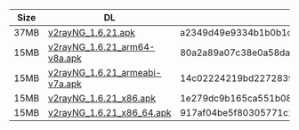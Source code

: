 |    Size   |     DL  | sha512sum |
|  ---  |  ---  |  ---  |
| 37MB | [v2rayNG_1.6.21.apk](https://cdn.jsdelivr.net/gh/googleians/v2rayNG@main/v2rayNG_1.6.21.apk) | a2349d49e9334b1b0b1cd3bd53cfa56a92ca5e2530c2d845bc24a6e1ddc551098e4060647e8ea172a78175222e9bdbd16577031d91b948579bdb065341acb374 |
| 15MB | [v2rayNG_1.6.21_arm64-v8a.apk](https://cdn.jsdelivr.net/gh/googleians/v2rayNG@main/v2rayNG_1.6.21_arm64-v8a.apk) | 80a2a89a07c38e0a58dab866c79a07e6bd51fa9673a6d5d51a093441d40aa5e7e4dd2c8d3084c47b6594877ebbe53568df2e70cb1f8360cb4fd15332194c3599 |
| 15MB | [v2rayNG_1.6.21_armeabi-v7a.apk](https://cdn.jsdelivr.net/gh/googleians/v2rayNG@main/v2rayNG_1.6.21_armeabi-v7a.apk) | 14c02224219bd227283f07331b81c08a8cafef77c89363c85d74ad684cc181bddfb3064fccfaa627b123d0514e33e738b8d80ce7fcfc3750b84e50404c34b2ce |
| 15MB | [v2rayNG_1.6.21_x86.apk](https://cdn.jsdelivr.net/gh/googleians/v2rayNG@main/v2rayNG_1.6.21_x86.apk) | 1e279dc9b165ca551b085be3a7a40ec275262680adf49287373ddbb2c031d61b1ab7713159b0b7dce9974a366c8c9cb869eb11dcc2f4e208b9f8429649ff03b9 |
| 15MB | [v2rayNG_1.6.21_x86_64.apk](https://cdn.jsdelivr.net/gh/googleians/v2rayNG@main/v2rayNG_1.6.21_x86_64.apk) | 917af04be5f80305771c1f9a92b34a026b74a33516cfef0462b7c5658d5d8fda7cbddb42e827d7d36f24435877979f3e64216172c8d86fd1be78d64150536dce |
